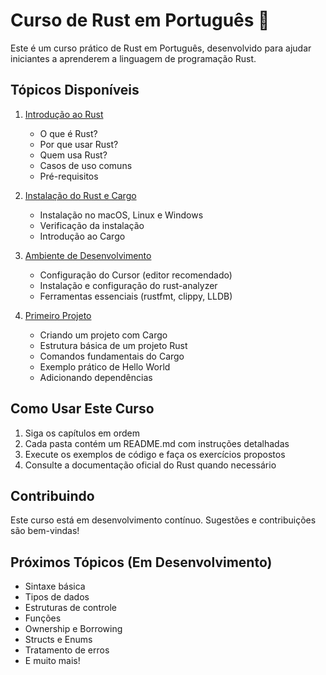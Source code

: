 # Curso de Rust em Português 🦀

Este é um curso prático de Rust em Português, desenvolvido para ajudar iniciantes a aprenderem a linguagem de programação Rust.

## Tópicos Disponíveis

1. [Introdução ao Rust](introducao/README.md)
   - O que é Rust?
   - Por que usar Rust?
   - Quem usa Rust?
   - Casos de uso comuns
   - Pré-requisitos

2. [Instalação do Rust e Cargo](instalacao/README.md)
   - Instalação no macOS, Linux e Windows
   - Verificação da instalação
   - Introdução ao Cargo

3. [Ambiente de Desenvolvimento](ambiente/README.md)
   - Configuração do Cursor (editor recomendado)
   - Instalação e configuração do rust-analyzer
   - Ferramentas essenciais (rustfmt, clippy, LLDB)

4. [Primeiro Projeto](primeiro-projeto/README.md)
   - Criando um projeto com Cargo
   - Estrutura básica de um projeto Rust
   - Comandos fundamentais do Cargo
   - Exemplo prático de Hello World
   - Adicionando dependências

## Como Usar Este Curso

1. Siga os capítulos em ordem
2. Cada pasta contém um README.md com instruções detalhadas
3. Execute os exemplos de código e faça os exercícios propostos
4. Consulte a documentação oficial do Rust quando necessário

## Contribuindo

Este curso está em desenvolvimento contínuo. Sugestões e contribuições são bem-vindas!

## Próximos Tópicos (Em Desenvolvimento)

- Sintaxe básica
- Tipos de dados
- Estruturas de controle
- Funções
- Ownership e Borrowing
- Structs e Enums
- Tratamento de erros
- E muito mais! 